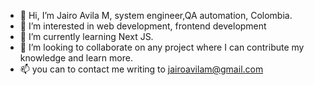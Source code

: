- 👋 Hi, I’m Jairo Avila M, system engineer,QA automation, Colombia.
- 👀 I’m interested in web development, frontend development
- 🌱 I’m currently learning Next JS.
- 💞️ I’m looking to collaborate on any project where I can contribute my knowledge and learn more.
- 📫 you can to contact me writing to jairoavilam@gmail.com

<!---
javilama/javilama is a ✨ special ✨ repository because its `README.md` (this file) appears on your GitHub profile.
You can click the Preview link to take a look at your changes.
--->
